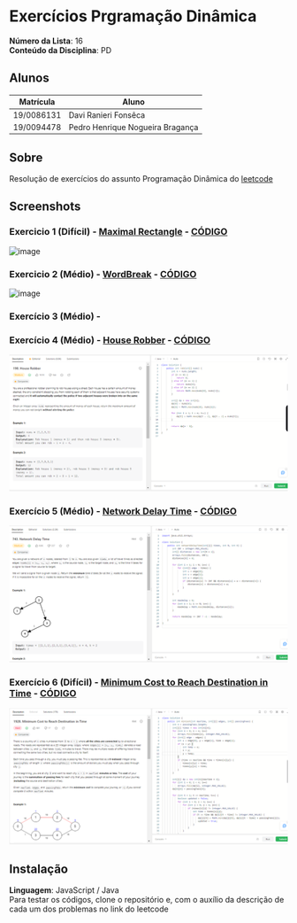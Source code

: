 # Exercícios Prgramação Dinâmica

**Número da Lista**: 16<br>
**Conteúdo da Disciplina**: PD<br>

## Alunos
|Matrícula | Aluno |
| -- | -- |
| 19/0086131  |  Davi Ranieri Fonsêca |
| 19/0094478  |  Pedro Henrique Nogueira Bragança |

## Sobre 
Resolução de exercícios do assunto Programação Dinâmica do [leetcode](https://leetcode.com/)

## Screenshots
### Exercicio 1 (Difícil) - [Maximal Rectangle](https://leetcode.com/problems/maximal-rectangle/description/) - [CÓDIGO](MaximalRectangle/MaximalRectangle.js)

![image](https://github.com/projeto-de-algoritmos/ProgramacaoDinamica_Exercicios_dupla16/assets/57445188/cbcabaf3-3183-4da8-88aa-11fed29718b1)


### Exercicio 2 (Médio) - [WordBreak](https://leetcode.com/problems/word-break/) - [CÓDIGO](WordBreak/WordBreak.js)

![image](https://github.com/projeto-de-algoritmos/ProgramacaoDinamica_Exercicios_dupla16/assets/57445188/07014c85-a683-42a5-bc81-c25dd81582d5)


### Exercício 3 (Médio) - 

### Exercício 4 (Médio) - [House Robber](https://leetcode.com/problems/house-robber/description/) - [CÓDIGO](HouseRobber/HouseRobber.java)
![image](HouseRobber/HouseRobber.png)

### Exercício 5 (Médio) - [Network Delay Time](https://leetcode.com/problems/network-delay-time/description/) - [CÓDIGO](NetworkDelayTime/NetworkDelayTime.java)
![image](NetworkDelayTime/NetworkDelayTime.png)

### Exercício 6 (Difícil) - [Minimum Cost to Reach Destination in Time](https://leetcode.com/problems/minimum-cost-to-reach-destination-in-time/description/) - [CÓDIGO](CheapestFlightsWithinKStops/CheapestFlightsWithinKStops.java)
![image](CheapestFlightsWithinKStops/CheapestFlightsWithinKStops.png)


## Instalação 
**Linguagem**: JavaScript / Java<br>
Para testar os códigos, clone o repositório e, com o auxílio da descrição de cada um dos problemas no link do leetcode
